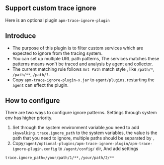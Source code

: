 ## Support custom trace ignore
Here is an optional plugin `apm-trace-ignore-plugin`

## Introduce
- The purpose of this plugin is to filter custom services which are expected to ignore from the tracing system.
- You can set up multiple URL path patterns, The services matches these patterns means won't be traced and analysis by agent and collector.
- The current matching rule follows `Ant Path` match style , like `/path/*`, `/path/**`, `/path/?`.
- Copy `apm-trace-ignore-plugin-x.jar` to `agent/plugins`, restarting the `agent` can effect the plugin.                                                                                                         

## How to configure
There are two ways to configure ignore patterns. Settings through system env has higher priority.
 1. Set through the system environment variable,you need to add `skywalking.trace.ignore_path` to the system variables, the value is the path that you need to ignore, multiple paths should be separated by `,`
 2. Copy`/agent/optional-plugins/apm-trace-ignore-plugin/apm-trace-ignore-plugin.config` to `/agent/config/` dir, And add settings
```
trace.ignore_path=/your/path/1/**,/your/path/2/**
```

